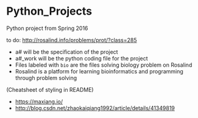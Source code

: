 # Python_Projects
Python project from Spring 2016

to do:
http://rosalind.info/problems/prot/?class=285
> 
* a# will be the specification of the project
* a#_work will be the python coding file for the project
* Files labeled with `bio` are the files solving biology problem on Rosalind
* Rosalind is a platform for learning bioinformatics and programming through problem solving

 (Cheatsheet of styling in README)
* https://maxiang.io/
* http://blog.csdn.net/zhaokaiqiang1992/article/details/41349819
